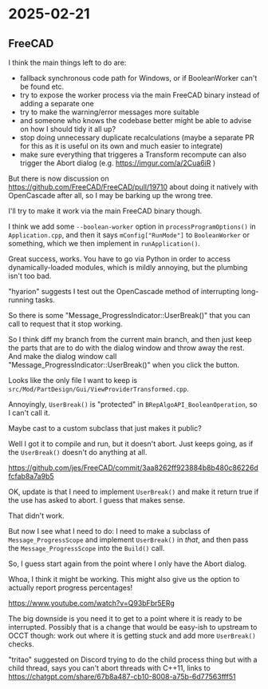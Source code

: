 # 2025-02-21

## FreeCAD

I think the main things left to do are:

 * fallback synchronous code path for Windows, or if BooleanWorker can't be found etc.
 * try to expose the worker process via the main FreeCAD binary instead of adding a separate one
 * try to make the warning/error messages more suitable
 * and someone who knows the codebase better might be able to advise on how I should tidy it all up?
 * stop doing unnecessary duplicate recalculations (maybe a separate PR for this as it is useful on its own and much easier to integrate)
 * make sure everything that triggeres a Transform recompute can also trigger the Abort dialog (e.g. https://imgur.com/a/2Cua6iR )

But there is now discussion on https://github.com/FreeCAD/FreeCAD/pull/19710 about
doing it natively with OpenCascade after all, so I may be barking up the wrong tree.

I'll try to make it work via the main FreeCAD binary though.

I think we add some `--boolean-worker` option in `processProgramOptions()` in `Application.cpp`, and then it says `mConfig["RunMode"]` to `BooleanWorker` or something,
which we then implement in `runApplication()`.

Great success, works. You have to go via Python in order to access dynamically-loaded
modules, which is mildly annoying, but the plumbing isn't too bad.

"hyarion" suggests I test out the OpenCascade method of interrupting long-running
tasks.

So there is some "Message_ProgressIndicator::UserBreak()" that you can call to request
that it stop working.

So I think diff my branch from the current main branch, and then just keep the parts
that are to do with the dialog window and throw away the rest. And make the dialog
window call "Message_ProgressIndicator::UserBreak()" when you click the button.

Looks like the only file I want to keep is `src/Mod/PartDesign/Gui/ViewProviderTransformed.cpp`.

Annoyingly, `UserBreak()` is "protected" in `BRepAlgoAPI_BooleanOperation`, so I can't
call it.

Maybe cast to a custom subclass that just makes it public?

Well I got it to compile and run, but it doesn't abort. Just keeps going, as if
the `UserBreak()` doesn't do anything at all.

https://github.com/jes/FreeCAD/commit/3aa8262ff923884b8b480c86226dfcfab8a7a9b5

OK, update is that I need to implement `UserBreak()` and make it return true if the
use has asked to abort. I guess that makes sense.

That didn't work.

But now I see what I need to do: I need to make a subclass of `Message_ProgressScope`
and implement `UserBreak()` in *that*, and then pass the `Message_ProgressScope` into
the `Build()` call.

So, I guess start again from the point where I only have the Abort dialog.

Whoa, I think it might be working. This might also give us the option to actually report
progress percentages!

https://www.youtube.com/watch?v=Q93bFbr5ERg

The big downside is you need it to get to a point where it is ready to be interrupted.
Possibly that is a change that would be easy-ish to upstream to OCCT though: work out
where it is getting stuck and add more `UserBreak()` checks.

"tritao" suggested on Discord trying to do the child process thing but with a child
thread, says you can't abort threads with C++11, links to https://chatgpt.com/share/67b8a487-cb10-8008-a75b-6d77563fff51
